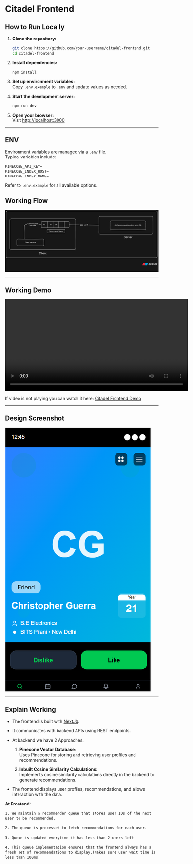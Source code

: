 # Citadel Frontend

## How to Run Locally

1. **Clone the repository:**
    ```bash
    git clone https://github.com/your-username/citadel-frontend.git
    cd citadel-frontend
    ```

2. **Install dependencies:**
    ```bash
    npm install
    ```

3. **Set up environment variables:**  
    Copy `.env.example` to `.env` and update values as needed.

4. **Start the development server:**
    ```bash
    npm run dev
    ```

5. **Open your browser:**  
    Visit [http://localhost:3000](http://localhost:3000)

---

## ENV

Environment variables are managed via a `.env` file.  
Typical variables include:

```
PINECONE_API_KEY=
PINECONE_INDEX_HOST=
PINECONE_INDEX_NAME=
```

Refer to `.env.example` for all available options.


## Working Flow

![Citadel Frontend Screenshot](public/diagram-export-7-10-2025-3_48_49-PM.png)

---

## Working Demo

<video src="public/Recording 2025-07-10 160122.mp4" controls width="600">
  Your browser does not support the video tag.
</video>

If video is not playing you can watch it here:
[Citadel Frontend Demo](/public/Recording%202025-07-10%20160122.mp4)

---

## Design Screenshot

![Citadel Frontend Design](public/Screenshot%202025-07-10%20160420.png)

---

## Explain Working

- The frontend is built with [NextJS](https://nextjs.org/).
- It communicates with backend APIs using REST endpoints.
- At backend we have 2 Approaches.

  1. **Pinecone Vector Database**:  
     Uses Pinecone for storing and retrieving user profiles and recommendations.

  2. **Inbuilt Cosine Similarity Calculations**:  
     Implements cosine similarity calculations directly in the backend to generate recommendations.
    
- The frontend displays user profiles, recommendations, and allows interaction with the data.

**At Frontend:**

    1. We maintain a recommender queue that stores user IDs of the next user to be recommended.
    
    2. The queue is processed to fetch recommendations for each user.

    3. Queue is updated everytime it has less than 2 users left.

    4. This queue implementation ensures that the frontend always has a fresh set of recommendations to display.(Makes sure user wait time is less than 100ms)
